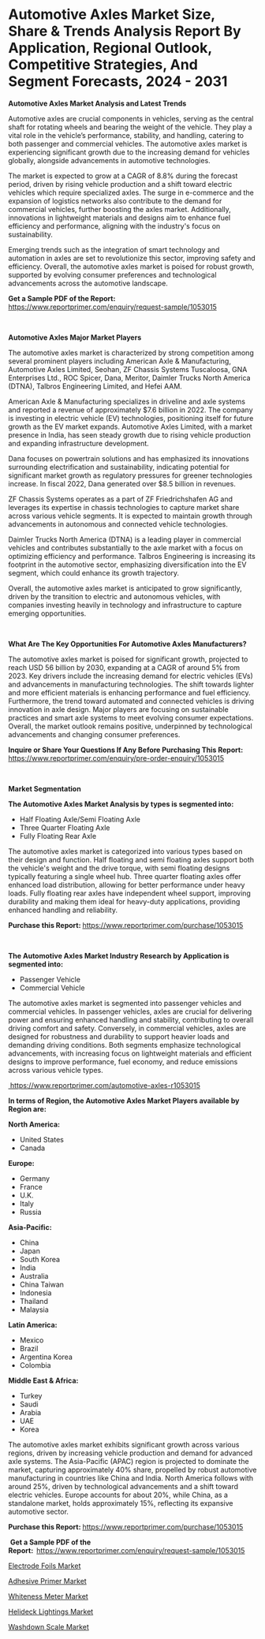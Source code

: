 <p><h1>Automotive Axles Market Size, Share & Trends Analysis Report By Application, Regional Outlook, Competitive Strategies, And Segment Forecasts, 2024 - 2031</h1></p><p><strong>Automotive Axles Market Analysis and Latest Trends</strong></p>
<p><p>Automotive axles are crucial components in vehicles, serving as the central shaft for rotating wheels and bearing the weight of the vehicle. They play a vital role in the vehicle’s performance, stability, and handling, catering to both passenger and commercial vehicles. The automotive axles market is experiencing significant growth due to the increasing demand for vehicles globally, alongside advancements in automotive technologies. </p><p>The market is expected to grow at a CAGR of 8.8% during the forecast period, driven by rising vehicle production and a shift toward electric vehicles which require specialized axles. The surge in e-commerce and the expansion of logistics networks also contribute to the demand for commercial vehicles, further boosting the axles market. Additionally, innovations in lightweight materials and designs aim to enhance fuel efficiency and performance, aligning with the industry's focus on sustainability. </p><p>Emerging trends such as the integration of smart technology and automation in axles are set to revolutionize this sector, improving safety and efficiency. Overall, the automotive axles market is poised for robust growth, supported by evolving consumer preferences and technological advancements across the automotive landscape.</p></p>
<p><strong>Get a Sample PDF of the Report:&nbsp;</strong> <a href="https://www.reportprimer.com/enquiry/request-sample/1053015">https://www.reportprimer.com/enquiry/request-sample/1053015</a></p>
<p>&nbsp;</p>
<p><strong>Automotive Axles Major Market Players</strong></p>
<p><p>The automotive axles market is characterized by strong competition among several prominent players including American Axle & Manufacturing, Automotive Axles Limited, Seohan, ZF Chassis Systems Tuscaloosa, GNA Enterprises Ltd., ROC Spicer, Dana, Meritor, Daimler Trucks North America (DTNA), Talbros Engineering Limited, and Hefei AAM. </p><p>American Axle & Manufacturing specializes in driveline and axle systems and reported a revenue of approximately $7.6 billion in 2022. The company is investing in electric vehicle (EV) technologies, positioning itself for future growth as the EV market expands. Automotive Axles Limited, with a market presence in India, has seen steady growth due to rising vehicle production and expanding infrastructure development. </p><p>Dana focuses on powertrain solutions and has emphasized its innovations surrounding electrification and sustainability, indicating potential for significant market growth as regulatory pressures for greener technologies increase. In fiscal 2022, Dana generated over $8.5 billion in revenues. </p><p>ZF Chassis Systems operates as a part of ZF Friedrichshafen AG and leverages its expertise in chassis technologies to capture market share across various vehicle segments. It is expected to maintain growth through advancements in autonomous and connected vehicle technologies.</p><p>Daimler Trucks North America (DTNA) is a leading player in commercial vehicles and contributes substantially to the axle market with a focus on optimizing efficiency and performance. Talbros Engineering is increasing its footprint in the automotive sector, emphasizing diversification into the EV segment, which could enhance its growth trajectory.</p><p>Overall, the automotive axles market is anticipated to grow significantly, driven by the transition to electric and autonomous vehicles, with companies investing heavily in technology and infrastructure to capture emerging opportunities.</p></p>
<p>&nbsp;</p>
<p><strong>What Are The Key Opportunities For Automotive Axles Manufacturers?</strong></p>
<p><p>The automotive axles market is poised for significant growth, projected to reach USD 56 billion by 2030, expanding at a CAGR of around 5% from 2023. Key drivers include the increasing demand for electric vehicles (EVs) and advancements in manufacturing technologies. The shift towards lighter and more efficient materials is enhancing performance and fuel efficiency. Furthermore, the trend toward automated and connected vehicles is driving innovation in axle design. Major players are focusing on sustainable practices and smart axle systems to meet evolving consumer expectations. Overall, the market outlook remains positive, underpinned by technological advancements and changing consumer preferences.</p></p>
<p><strong>Inquire or Share Your Questions If Any Before Purchasing This Report:</strong> <a href="https://www.reportprimer.com/enquiry/pre-order-enquiry/1053015">https://www.reportprimer.com/enquiry/pre-order-enquiry/1053015</a></p>
<p>&nbsp;</p>
<p><strong>Market Segmentation</strong></p>
<p><strong>The Automotive Axles Market Analysis by types is segmented into:</strong></p>
<p><ul><li>Half Floating Axle/Semi Floating Axle</li><li>Three Quarter Floating Axle</li><li>Fully Floating Rear Axle</li></ul></p>
<p><p>The automotive axles market is categorized into various types based on their design and function. Half floating and semi floating axles support both the vehicle's weight and the drive torque, with semi floating designs typically featuring a single wheel hub. Three quarter floating axles offer enhanced load distribution, allowing for better performance under heavy loads. Fully floating rear axles have independent wheel support, improving durability and making them ideal for heavy-duty applications, providing enhanced handling and reliability.</p></p>
<p><strong>Purchase this Report:&nbsp;</strong><a href="https://www.reportprimer.com/purchase/1053015">https://www.reportprimer.com/purchase/1053015</a></p>
<p>&nbsp;</p>
<p><strong>The Automotive Axles Market Industry Research by Application is segmented into:</strong></p>
<p><ul><li>Passenger Vehicle</li><li>Commercial Vehicle</li></ul></p>
<p><p>The automotive axles market is segmented into passenger vehicles and commercial vehicles. In passenger vehicles, axles are crucial for delivering power and ensuring enhanced handling and stability, contributing to overall driving comfort and safety. Conversely, in commercial vehicles, axles are designed for robustness and durability to support heavier loads and demanding driving conditions. Both segments emphasize technological advancements, with increasing focus on lightweight materials and efficient designs to improve performance, fuel economy, and reduce emissions across various vehicle types.</p></p>
<p><a href="https://www.reportprimer.com/automotive-axles-r1053015">&nbsp;https://www.reportprimer.com/automotive-axles-r1053015</a></p>
<p><strong>In terms of Region, the Automotive Axles Market Players available by Region are:</strong></p>
<p>
    <p> <strong> North America: </strong>
        <ul>
            <li>United States</li>
            <li>Canada</li>
        </ul>
        </p> 
    <p> <strong> Europe: </strong>
        <ul>
            <li>Germany</li>
            <li>France</li>
            <li>U.K.</li>
            <li>Italy</li>
            <li>Russia</li>
        </ul>
        </p> 
    <p> <strong> Asia-Pacific: </strong>
        <ul>
            <li>China</li>
            <li>Japan</li>
            <li>South Korea</li>
            <li>India</li>
            <li>Australia</li>
            <li>China Taiwan</li>
            <li>Indonesia</li>
            <li>Thailand</li>
            <li>Malaysia</li>
        </ul>
        </p> 
    <p> <strong> Latin America: </strong>
        <ul>
            <li>Mexico</li>
            <li>Brazil</li>
            <li>Argentina Korea</li>
            <li>Colombia</li>
        </ul>
        </p> 
    <p> <strong> Middle East & Africa: </strong>
        <ul>
            <li>Turkey</li>
            <li>Saudi</li>
            <li>Arabia</li>
            <li>UAE</li>
            <li>Korea</li>
        </ul>
    </p>
    </p>
<p><p>The automotive axles market exhibits significant growth across various regions, driven by increasing vehicle production and demand for advanced axle systems. The Asia-Pacific (APAC) region is projected to dominate the market, capturing approximately 40% share, propelled by robust automotive manufacturing in countries like China and India. North America follows with around 25%, driven by technological advancements and a shift toward electric vehicles. Europe accounts for about 20%, while China, as a standalone market, holds approximately 15%, reflecting its expansive automotive sector.</p></p>
<p><strong>Purchase this Report: </strong><a href="https://www.reportprimer.com/purchase/1053015">https://www.reportprimer.com/purchase/1053015</a></p>
<p>&nbsp;<strong>Get a Sample PDF of the Report:&nbsp;&nbsp;</strong><a href="https://www.reportprimer.com/enquiry/request-sample/1053015">https://www.reportprimer.com/enquiry/request-sample/1053015</a></p>
<p><strong></strong></p>
<p><p><a href="https://medium.com/@candacekuhn1920/future-trajectory-of-the-electrode-foils-market-emerging-market-trends-and-forecasts-till-2031-a64b99b56ef6?postPublishedType=repub">Electrode Foils Market</a></p><p><a href="https://issuu.com/reportprime-2/docs/adhesive-primer-market-size-2030.pp_c72eacb91e5014">Adhesive Primer Market</a></p><p><a href="https://www.linkedin.com/pulse/whiteness-meter-market-size-growth-trends-statistics-forecasts-8kywe?trackingId=Mszp9OUnTO%2BXua7q%2BP6dSA%3D%3D">Whiteness Meter Market</a></p><p><a href="https://medium.com/@candacekuhn1920/helideck-lightings-market-size-is-growing-at-cagr-of-6-1-18a21ea5beae">Helideck Lightings Market</a></p><p><a href="https://www.linkedin.com/pulse/washdown-scale-market-insights-products-regional-analysis-2892e?trackingId=G3DfvTNDT36RFzJZGtURCw%3D%3D">Washdown Scale Market</a></p></p>
